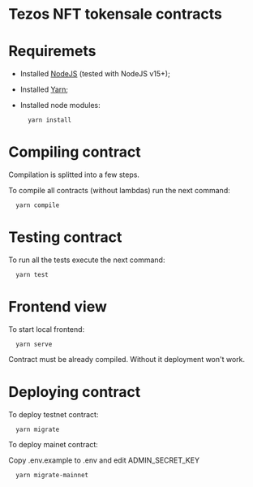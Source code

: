# Tezos NFT tokensale contracts


# Requiremets

- Installed [NodeJS](https://nodejs.org/en/) (tested with NodeJS v15+);
- Installed [Yarn](https://classic.yarnpkg.com/lang/en/docs/install/#mac-stable);
- Installed node modules:

  ```shell
    yarn install
  ```

# Compiling contract

Compilation is splitted into a few steps.

To compile all contracts (without lambdas) run the next command:

```shell
  yarn compile
```

# Testing contract

To run all the tests execute the next command:

```shell
  yarn test
```

# Frontend view

To start local frontend:

```shell
  yarn serve
```
Contract must be already compiled. Without it deployment won't work.

# Deploying contract

To deploy testnet contract:

```shell
  yarn migrate
```
To deploy mainet contract:

Copy .env.example to .env and edit ADMIN_SECRET_KEY

```shell
  yarn migrate-mainnet
```

